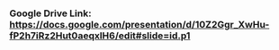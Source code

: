 ### Google Drive Link: https://docs.google.com/presentation/d/10Z2Ggr_XwHu-fP2h7iRz2Hut0aeqxlH6/edit#slide=id.p1
